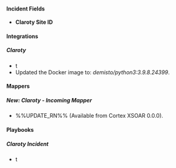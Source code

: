 
#### Incident Fields
- **Claroty Site ID**

#### Integrations
##### Claroty
- t
- Updated the Docker image to: *demisto/python3:3.9.8.24399*.

#### Mappers
##### New: Claroty - Incoming Mapper
- %%UPDATE_RN%% (Available from Cortex XSOAR 0.0.0).

#### Playbooks
##### Claroty Incident
- t
